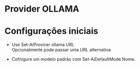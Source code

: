 # Provider OLLAMA  

# Configurações iniciais 

* Use Set-AiProvicer ollama URL  
Opcionalmente pode passar uma URL alternativa

* Cofnigure um modelo padrão com Set-AiDefaultMode Nome.  